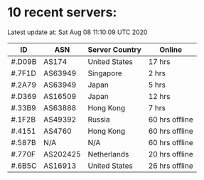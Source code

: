 # 10 recent servers:

Latest update at: Sat Aug 08 11:10:09 UTC 2020

| ID | ASN | Server Country | Online |
| -- | --- | -------------- | ------ |
| #.D09B | AS174 | United States | 17 hrs |
| #.7F1D | AS63949 | Singapore | 2 hrs |
| #.2A79 | AS63949 | Japan | 5 hrs |
| #.D369 | AS16509 | Japan | 12 hrs |
| #.33B9 | AS63888 | Hong Kong | 7 hrs |
| #.1F2B | AS49392 | Russia | 60 hrs offline |
| #.4151 | AS4760 | Hong Kong | 60 hrs offline |
| #.587B | N/A | N/A | 60 hrs offline |
| #.770F | AS202425 | Netherlands | 20 hrs offline |
| #.6B5C | AS16913 | United States | 26 hrs offline |


